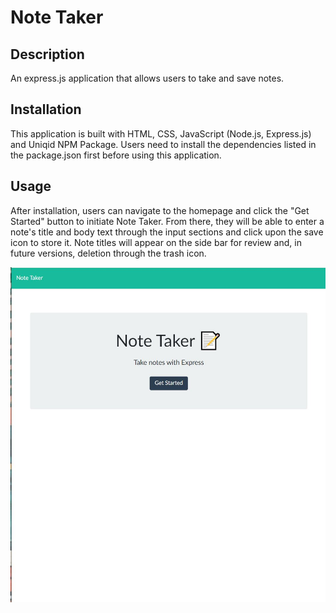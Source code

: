 # Note Taker

## Description
An express.js application that allows users to take and save notes.

## Installation
This application is built with HTML, CSS, JavaScript (Node.js, Express.js) and Uniqid NPM Package.
Users need to install the dependencies listed in the package.json first before using this application.

## Usage
After installation, users can navigate to the homepage and click the "Get Started" button to initiate Note Taker. From there, they will be able to enter a note's title and body text through the input sections and click upon the save icon to store it. Note titles will appear on the side bar for review and, in future versions, deletion through the trash icon.

![notetakedemoshot](/demoshots/Notetaker.JPG)

